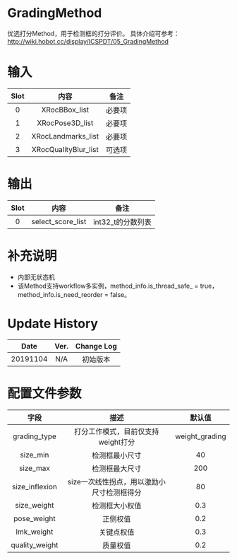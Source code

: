 # GradingMethod

优选打分Method，用于检测框的打分评价。
具体介绍可参考：http://wiki.hobot.cc/display/ICSPDT/05_GradingMethod

# 输入

|Slot |内容 |备注 |
|:---:|:--------------------:|:--------------:|
0 | XRocBBox_list | 必要项
1 | XRocPose3D_list | 必要项
2 | XRocLandmarks_list | 必要项
3 | XRocQualityBlur_list | 可选项

# 输出

|Slot |内容 |备注 |
|:---:|:--------------------:|:---------------------------:|
0 | select_score_list | int32_t的分数列表

# 补充说明
+ 内部无状态机
+ 该Method支持workflow多实例，method_info.is_thread_safe_ = true，method_info.is_need_reorder = false。

# Update History

|Date      | Ver. |Change Log |
|:-------:|:-----:|:----------:|
20191104 |N/A    | 初始版本 |

# 配置文件参数

|字段      |描述     |默认值     |
|:--------------------:|:-----------------------------------------------:|:------:|
grading_type|打分工作模式，目前仅支持weight打分|weight_grading
size_min|检测框最小尺寸|40
size_max|检测框最大尺寸|200
size_inflexion|size一次线性拐点，用以激励小尺寸检测框得分|80
size_weight|检测框大小权值|0.3
pose_weight|正侧权值|0.2
lmk_weight|关键点权值|0.3
quality_weight|质量权值|0.2
